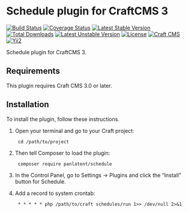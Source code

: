 Schedule plugin for CraftCMS 3
====================================
[![Build Status](https://travis-ci.org/panlatent/schedule.svg)](https://travis-ci.org/panlatent/schedule)
[![Coverage Status](https://coveralls.io/repos/github/panlatent/schedule/badge.svg?branch=master)](https://coveralls.io/github/panlatent/schedule?branch=master)
[![Latest Stable Version](https://poser.pugx.org/panlatent/schedule/v/stable.svg)](https://packagist.org/packages/panlatent/schedule)
[![Total Downloads](https://poser.pugx.org/panlatent/schedule/downloads.svg)](https://packagist.org/packages/panlatent/schedule) 
[![Latest Unstable Version](https://poser.pugx.org/panlatent/schedule/v/unstable.svg)](https://packagist.org/packages/panlatent/schedule)
[![License](https://poser.pugx.org/panlatent/schedule/license.svg)](https://packagist.org/packages/panlatent/schedule)
[![Craft CMS](https://img.shields.io/badge/Powered_by-Craft_CMS-orange.svg?style=flat)](https://craftcms.com/)
[![Yii2](https://img.shields.io/badge/Powered_by-Yii_Framework-green.svg?style=flat)](https://www.yiiframework.com/)

Schedule plugin for CraftCMS 3.

Requirements
------------

This plugin requires Craft CMS 3.0 or later.

Installation
------------

To install the plugin, follow these instructions.

1. Open your terminal and go to your Craft project:

        cd /path/to/project

2. Then tell Composer to load the plugin:

        composer require panlatent/schedule

3. In the Control Panel, go to Settings → Plugins and click the “Install” button for Schedule.

4. Add a record to system crontab:
    
        * * * * * php /path/to/craft schedules/run 1>> /dev/null 2>&1


